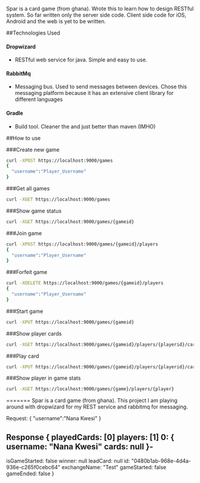 
Spar is a card game (from ghana). Wrote this to learn how to design RESTful system. So far written only the server side code. Client side code for iOS, Android and the web is yet to be written.

##Technologies Used
#### Dropwizard 
* RESTful web service for java. Simple and easy to use.

#### RabbitMq
* Messaging bus. Used to send messages between devices. Chose this messaging platform because it has an extensive client library for different languages

#### Gradle
* Build tool. Cleaner the and just better than maven (IMHO)

##How to use

###Create new game

```bash
curl -XPOST https://localhost:9000/games
{
  "username":"Player_Username"
}
```


###Get all games
```bash
curl -XGET https://localhost:9000/games
```

###Show game status
```bash
curl -XGET https://localhost:9000/games/{gameid}
```

###Join game
```bash
curl -XPOST https://localhost:9000/games/{gameid}/players
{
  "username":"Player_Username"
}
```

###Forfeit game
```bash
curl -XDELETE https://localhost:9000/games/{gameid}/players
{
  "username":"Player_Username"
}
```

###Start game
```bash
curl -XPUT https://localhost:9000/games/{gameid}
```

###Show player cards
```bash
curl -XGET https://localhost:9000/games/{gameid}/players/{playerid}/cards
```

###Play card
```bash
curl -XPUT https://localhost:9000/games/{gameid}/players/{playerid}/cards/{playedCard}
```

###Show player in game stats
```bash
curl -XGET https://localhost:9000/games/{game}/players/{player}
```
=======
Spar is a card game (from ghana). This project I am playing around with dropwizard for my REST service and rabbitmq for messaging.

Request:
{
"username":"Nana Kwesi"
}

Response
{
playedCards: [0]
players: [1]
0:  {
username: "Nana Kwesi"
cards: null
}-
-
isGameStarted: false
winner: null
leadCard: null
id: "0480b1ab-968e-4d4a-936e-c265f0cebc64"
exchangeName: "Test"
gameStarted: false
gameEnded: false
}
